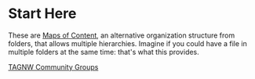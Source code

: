 # Start Here

These are [Maps of Content](Maps%20of%20Content.md), an alternative organization structure from folders, that allows multiple hierarchies. Imagine if you could have a file in multiple folders at the same time: that's what this provides.

[TAGNW Community Groups](TAGNW%20Community%20Groups.md)
